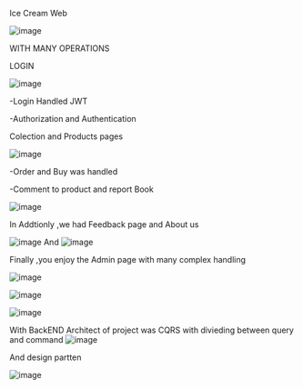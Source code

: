 Ice Cream Web

  ![image](https://github.com/user-attachments/assets/0f4251fa-5c73-44fe-8246-36c03730387e)



WITH MANY OPERATIONS


LOGIN 


![image](https://github.com/user-attachments/assets/151a5d7a-4076-4bdb-a7db-688ee7d736b2)


-Login Handled JWT

-Authorization and Authentication


Colection and Products pages

![image](https://github.com/user-attachments/assets/c1bc5da7-40d7-4519-9af6-4408d5516c53)

-Order and Buy was handled 

-Comment to product and report Book 

![image](https://github.com/user-attachments/assets/94e406b0-5ef4-4aa8-856a-3ffd54b3149e)


In Addtionly ,we had Feedback page and About us

![image](https://github.com/user-attachments/assets/6a200df0-6bfe-4854-a573-16aa5cc603bd)
And 
![image](https://github.com/user-attachments/assets/cc0fd4f7-3b5d-476d-9f23-6a5202422994)

Finally ,you enjoy the Admin page with many complex handling 

![image](https://github.com/user-attachments/assets/b68af2b6-3f86-47db-b7ec-1e1bfb073b24)

![image](https://github.com/user-attachments/assets/b8a877d2-8ed9-4492-b9ce-e1a0addba802)

![image](https://github.com/user-attachments/assets/426912fa-f2ee-4e78-9305-05a22fdd2f42)

With BackEND 
Architect of project was CQRS with divieding between query and command
![image](https://github.com/user-attachments/assets/e98d4aa9-2ff0-445f-8f44-ea2c5975d601)

And design partten

![image](https://github.com/user-attachments/assets/62406007-fef5-49ef-9d23-6656ecf425d9)









